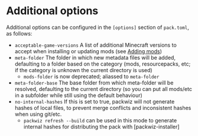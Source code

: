 # Additional options
Additional options can be configured in the `[options]` section of `pack.toml`, as follows:

- `acceptable-game-versions` A list of additional Minecraft versions to accept when installing or updating mods (see [Adding mods](../tutorials/creating/adding-mods.md))
- `meta-folder` The folder in which new metadata files will be added, defaulting to a folder based on the category (mods, resourcepacks, etc; if the category is unknown the current directory is used)
	- `mods-folder` is now deprecated; aliassed to `meta-folder`
- `meta-folder-base` The base folder from which meta-folder will be resolved, defaulting to the current directory (so you can put all mods/etc in a subfolder while still using the default behaviour)
- `no-internal-hashes` If this is set to true, packwiz will not generate hashes of local files, to prevent merge conflicts and inconsistent hashes when using git/etc.
	- `packwiz refresh --build` can be used in this mode to generate internal hashes for distributing the pack with [packwiz-installer]